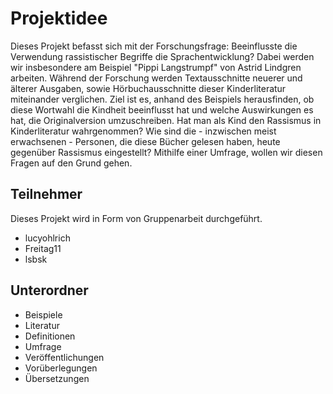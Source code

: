 # Projektidee #
Dieses Projekt befasst sich mit der Forschungsfrage: Beeinflusste die Verwendung rassistischer Begriffe die Sprachentwicklung?
Dabei werden wir insbesondere am Beispiel "Pippi Langstrumpf" von Astrid Lindgren arbeiten. 
Während der Forschung werden Textausschnitte neuerer und älterer Ausgaben, sowie Hörbuchausschnitte dieser Kinderliteratur  miteinander verglichen.
Ziel ist es, anhand des Beispiels herausfinden, ob diese Wortwahl die Kindheit beeinflusst hat und welche Auswirkungen es hat, die Originalversion umzuschreiben. 
Hat man als Kind den Rassismus in Kinderliteratur wahrgenommen?
Wie sind die - inzwischen meist erwachsenen - Personen, die diese Bücher gelesen haben, heute gegenüber Rassismus eingestellt?
Mithilfe einer Umfrage, wollen wir diesen Fragen auf den Grund gehen. 


## Teilnehmer ##
Dieses Projekt wird in Form von Gruppenarbeit durchgeführt.

- lucyohlrich
- Freitag11
- lsbsk

## Unterordner ##
- Beispiele
- Literatur
- Definitionen
- Umfrage
- Veröffentlichungen
- Vorüberlegungen
- Übersetzungen


